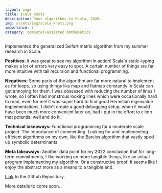 ```yaml
---
layout: page
title: scala_knots
description: Knot algorithms in Scala, 2020.
img: assets/img/scala_knots.png
importance: 2
category: computer-assisted mathematics
---
```


Implemented the generalized Seifert matrix algorithm from my summer research in Scala.

**Positives:** It was great to see my algorithm in action! Scala's static-typing makes a lot of errors very easy to spot. A certain number of things are far more intuitive with tail recursion and functional programming.

**Negatives:** Some parts of the algorithm are far more natural to implement as for loops, so using things like map and flatmap constantly in Scala can get annoying for them. I was obsessed with reducing the number of lines I wrote, so I often had monstrous looking lines which were occasionally hard to read, even for me! It was super hard to find good Hermitian eigenvalue implementations. I didn't create a good debugging setup, when it would have been much more convenient later on, had I put in the effort to climb that potential well and do it.

**Technical takeaways:** Functional programming for a moderate scale project. The importance of commenting. Looking for and implementing efficient algorithms on my own, like the Bareiss algorithm that vastly sped up symbolic determinants.

**Meta takeaways:** Another data point for my 2022 conclusion that for long-term commitments, I like working on more tangible things, like an actual program implementing my algorithm. Or a constructive proof. It seems like I enjoy the abstract more as a means to a tangible end. 

[Link](https://github.com/Chinmaya-Kausik/py_knots) to the Github Repository.

More details to come soon. 
